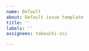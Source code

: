 ```yaml
---
name: Default
about: Default issue template
title: ''
labels: ''
assignees: takeuchi-sci

---
```



